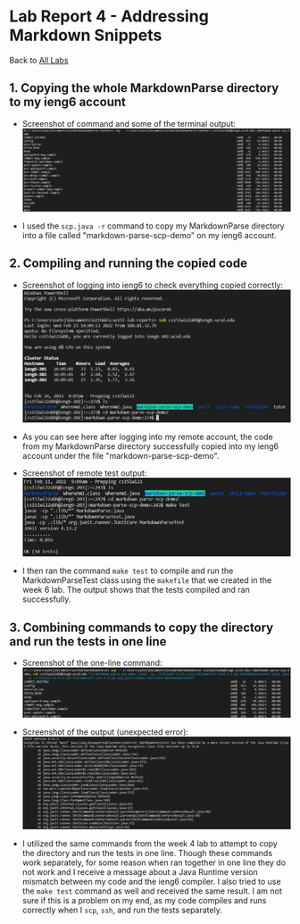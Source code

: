 # Lab Report 4 - Addressing Markdown Snippets
Back to [All Labs](https://njmorales.github.io/cse15l-lab-reports/)

## 1. Copying the whole MarkdownParse directory to my ieng6 account
* Screenshot of command and some of the terminal output:  
![Image](scp-r_copy.png)

* I used the `scp.java -r` command to copy my MarkdownParse directory into a file called "markdown-parse-scp-demo" on my ieng6 account. 

## 2. Compiling and running the copied code
* Screenshot of logging into ieng6 to check everything copied correctly:  
![Image](scp-r_ssh_login.png)

* As you can see here after logging into my remote account, the code from my MarkdownParse directory successfully copied into my ieng6 account under the file "markdown-parse-scp-demo".

* Screenshot of remote test output:  
![Image](mdparse_scp-r_remote_run.png)

* I then ran the command `make test` to compile and run the MarkdownParseTest class using the `makefile` that we created in the week 6 lab. The output shows that the tests compiled and ran successfully. 

## 3. Combining commands to copy the directory and run the tests in one line
* Screenshot of the one-line command:  
![Image](scp-r_onelinecommand.png)

* Screenshot of the output (unexpected error):
![Image](scp-r_error_output.png)

* I utilized the same commands from the week 4 lab to attempt to copy the directory and run the tests in one line. Though these commands work separately, for some reason when ran together in one line they do not work and I receive a message about a Java Runtime version mismatch between my code and the ieng6 compiler. I also tried to use the `make test` command as well and received the same result. I am not sure if this is a problem on my end, as my code compiles and runs correctly when I `scp`, `ssh`, and run the tests separately. 